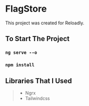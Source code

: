 # FlagStore

This project was created for Reloadly.

## To Start The Project

### `ng serve --o`
### `npm install`

## Libraries That I Used

> - Ngrx
> - Tailwindcss


